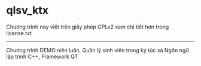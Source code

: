 qlsv_ktx
========
Chương trình này viết trên giấy phép GPLv2 xem chi tiết hơn trong license.txt
********************
Chương trình DEMO niên luân, Quản lý sinh viên trong ký túc xá
Ngôn ngữ lập trình C++,
Framework QT
